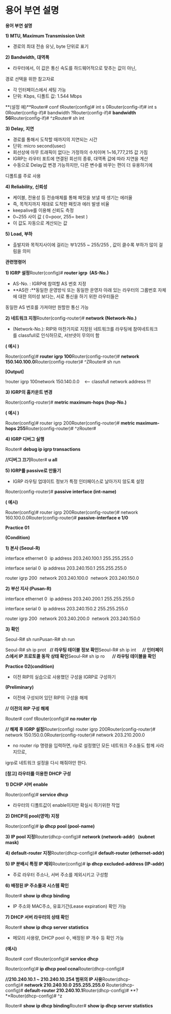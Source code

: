# 용어 부연 설명

**용어 부연 설명**

**1) MTU, Maximum Transmission Unit**

- 경로의 최대 전송 유닛, byte 단위로 표기

**2) Bandwidth, 대역폭**

- 라우터에서, 이 값은 통신 속도를 하드웨어적으로 맞추는 값이 아닌,

경로 선택을 위한 참고자료

- 각 인터페이스에서 세팅 가능
- 단위: Kbps, 디폴트 값: 1.544 Mbps

**(설정 예)**Router# conf tRouter(config)# int s 0Router(config-if)# int s 0Router(config-if)# bandwidth ?Router(config-if)# **bandwidth 56**Router(config-if)# ^zRouter# sh int

**3) Delay, 지연**

- 경로를 통해서 도착할 때까지의 지연되는 시간
- 단위: micro second(usec)
- 회선상에 아무 트래픽이 없다는 가정하의 수치이며 1~16,777,215 값 가짐
- IGRP는 라우터 포트에 연결된 회선의 종류, 대역폭 값에 따라 지연을 계산
- 수동으로 Delay값 변경 가능하지만, 다른 변수를 바꾸는 편이 더 유용하기에

디폴트를 주로 사용

**4) Reliability, 신뢰성**

- 케이블, 전용성 등 전송매체를 통해 패킷을 보낼 때 생기는 에러율
- 즉, 목적지까지 제대로 도착한 패킷과 에러 발생 비율
- keepalive를 이용해 신뢰도 측정
- 0~255 사이 값 ( 0=poor, 255= best )
- 이 값도 자동으로 계산되는 값

**5) Load, 부하**

- 출발지와 목적지사이에 걸리는 부1/255 ~ 255/255 , 값이 클수록 부하가 많이 걸림을 의미

**관련명령어**

**1) IGRP 설정**Router(config)# **router igrp  (AS-No.)**

- AS-No. : IGRP에 참여할 AS 번호 지정
- **AS란 :**동일한 운영방식 또는 동일한 운영자 아래 있는 라우터의 그룹번호 자체에 대한 의미성 보다는, 서로 통신을 하기 위한 라우터들은

동일한 AS 번호를 가져야만 원할한 통신 가능

**2) 네트워크 지정**Router(config-router)# **network (Network-No.)**

- (Network-No.): RIP와 마찬가지로 지정된 네트워크를 라우팅에 참여네트워크를 classfull로 인식하므로, 서브넷이 무의미 함

**( 예시 )**

Router(config)# **router igrp 100**Router(config-router)# **network 150.140.100.0**Router(config-router)# ^ZRouter# sh run

**[Output]**

!router igrp 100network 150.140.0.0    <-- classfull network address !!!

**3) IGRP의 홉카운트 변경**

Router(config-router)# **metric maximum-hops (hop-No.)**

**( 예시 )**

Router(config)# router igrp 200Router(config-router)# **metric maximum-hops 255**Router(config-router)# ^zRouter#

**4) IGRP 디버그 실행**

Router# **debug ip igrp transactions**

**//디버그 끄기**Router# **u all**

**5) IGRP를 passive로 만들기**

- IGRP 라우팅 업데이트 정보가 특정 인터페이스로 날아가지 않도록 설정

Router(config-router)# **passive interface (int-name)**

**( 예시)**

Router(config)# router igrp 200Router(config-router)# network 160.100.0.0Router(config-router)# **passive-interface e 1/0**

**Practice 01**

**(Condition)**

**1) 본사 (Seoul-R)**

interface ethernet 0  ip address 203.240.100.1 255.255.255.0

interface serial 0  ip address 203.240.150.1 255.255.255.0

router igrp 200  network 203.240.100.0  network 203.240.150.0

**2) 부산 지사 (Pusan-R)**

interface ethernet 0  ip address 203.240.200.1 255.255.255.0

interface serial 0  ip address 203.240.150.2 255.255.255.0

router igrp 200  network 203.240.200.0  network 203.240.150.0

**3) 확인**

Seoul-R# sh runPusan-R# sh run

Seoul-R# sh ip prot   **// 라우팅 테이블 정보 확인**Seoul-R# sh ip int     **// 인터페이스에서 IP 프로토콜 동작 상태 확인**Seoul-R# sh ip ro      **// 라우팅 테이블을 확인**

**Practice 02(condition)**

- 이전 RIP의 실습으로 사용했던 구성을 IGRP로 구성하기

**(Preliminary)**

- 이전에 구성되어 있던 RIP의 구성을 해제

**// 이전의 RIP 구성 해제**

Router# conf tRouter(config)# **no router rip**

**// 해제 후 IGRP 설정**Router(config) router igrp 200Router(config-router)# network 150.150.0.0Router(config-router)# network 203.210.200.0

- no router rip 명령을 입력하면, rip로 설정했던 모든 네트워크 주소들도 함께 사라지므로,

igrp로 네트워크 설정을 다시 해줘야만 한다.

**[참고] 라우터를 이용한 DHCP 구성**

**1) DCHP 서버 enable**

Router(config)# **service dhcp**

- 라우터의 디폴트값이 enable이지만 확실시 하기위한 작업

**2) DHCP의 pool(영역) 지정**

Router(config)# **ip dhcp pool (pool-name)**

**3) IP pool 지정**Router(dhcp-config)# **network (network-addr)   (subnet mask)**

**4) default-router 지정**Router(dhcp-config)# **default-router (ethernet-addr)**

**5) IP 분배시 특정 IP 제외**Router(config)# **ip dhcp excluded-address (IP-addr)**

- 주로 라우터 주소나, 서버 주소를 제외시키고 구성함

**6) 배정된 IP 주소들과 시스템 확인**

Router# **show ip dhcp binding**

- IP 주소와 MAC주소, 유효기간(Lease expiration) 확인 가능

**7) DHCP 서버 라우터의 상태 확인**

Router# **show ip dhcp server statistics**

- 메모리 사용량, DHCP pool 수, 배정된 IP 개수 등 확인 가능

**(예시)**

Router# conf tRouter(config)# **service dhcp**

Router(config)# **ip dhcp pool ccna**Router(dhcp-config)#

**//210.240.10.1 ~ 210.240.10.254 범위의 IP 사용**Router(dhcp-config)# **network 210.240.10.0 255.255.255.0** Router(dhcp-config)# **default-router 210.240.10.1**Router(dhcp-config)# **?**Router(dhcp-config)# ^z

Router# **show ip dhcp binding**Router# **show ip dhcp server statistics**